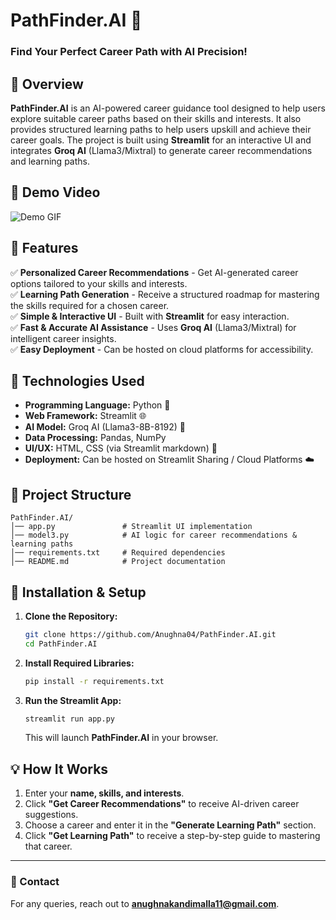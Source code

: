# **PathFinder.AI 🎯**
### **Find Your Perfect Career Path with AI Precision!**

## 📌 Overview
**PathFinder.AI** is an AI-powered career guidance tool designed to help users explore suitable career paths based on their skills and interests. It also provides structured learning paths to help users upskill and achieve their career goals. The project is built using **Streamlit** for an interactive UI and integrates **Groq AI** (Llama3/Mixtral) to generate career recommendations and learning paths.

## 🎥 Demo Video
![Demo GIF](demo.gif)

## 📌 Features
✅ **Personalized Career Recommendations** - Get AI-generated career options tailored to your skills and interests.  
✅ **Learning Path Generation** - Receive a structured roadmap for mastering the skills required for a chosen career.  
✅ **Simple & Interactive UI** - Built with **Streamlit** for easy interaction.  
✅ **Fast & Accurate AI Assistance** - Uses **Groq AI** (Llama3/Mixtral) for intelligent career insights.  
✅ **Easy Deployment** - Can be hosted on cloud platforms for accessibility.

## 🚀 Technologies Used
- **Programming Language:** Python 🐍  
- **Web Framework:** Streamlit 🌐  
- **AI Model:** Groq AI (Llama3-8B-8192) 🤖  
- **Data Processing:** Pandas, NumPy  
- **UI/UX:** HTML, CSS (via Streamlit markdown) 🎨  
- **Deployment:** Can be hosted on Streamlit Sharing / Cloud Platforms ☁️

## 📂 Project Structure
```
PathFinder.AI/
│── app.py               # Streamlit UI implementation
│── model3.py            # AI logic for career recommendations & learning paths
│── requirements.txt     # Required dependencies
│── README.md            # Project documentation
```

## 🔧 Installation & Setup
1. **Clone the Repository:**
   ```bash
   git clone https://github.com/Anughna04/PathFinder.AI.git
   cd PathFinder.AI
   ```

2. **Install Required Libraries:**
   ```bash
   pip install -r requirements.txt
   ```

3. **Run the Streamlit App:**
   ```bash
   streamlit run app.py
   ```
   This will launch **PathFinder.AI** in your browser.

## 💡 How It Works
1. Enter your **name, skills, and interests**.
2. Click **"Get Career Recommendations"** to receive AI-driven career suggestions.
3. Choose a career and enter it in the **"Generate Learning Path"** section.
4. Click **"Get Learning Path"** to receive a step-by-step guide to mastering that career.

---
### 📧 Contact
For any queries, reach out to **[anughnakandimalla11@gmail.com](mailto:anughnakandimalla11@gmail.com)**.

